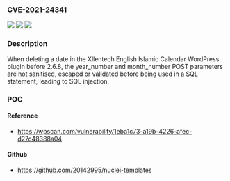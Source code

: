 ### [CVE-2021-24341](https://cve.mitre.org/cgi-bin/cvename.cgi?name=CVE-2021-24341)
![](https://img.shields.io/static/v1?label=Product&message=Xllentech%20English%20Islamic%20Calendar&color=blue)
![](https://img.shields.io/static/v1?label=Version&message=2.6.8%20&color=brightgreen)
![](https://img.shields.io/static/v1?label=Vulnerability&message=CWE-89%20SQL%20Injection&color=brightgreen)

### Description

When deleting a date in the Xllentech English Islamic Calendar WordPress plugin before 2.6.8, the year_number and month_number POST parameters are not sanitised, escaped or validated before being used in a SQL statement, leading to SQL injection.

### POC

#### Reference
- https://wpscan.com/vulnerability/1eba1c73-a19b-4226-afec-d27c48388a04

#### Github
- https://github.com/20142995/nuclei-templates

